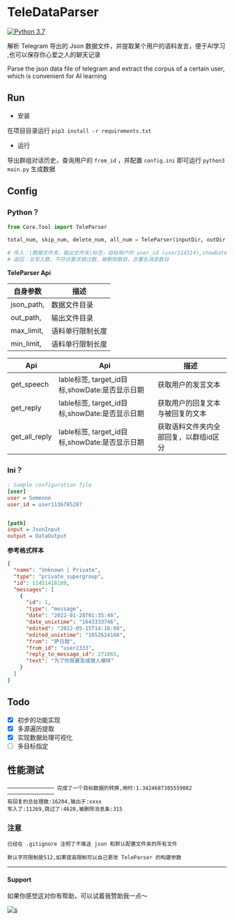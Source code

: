 # TeleDataParser

[![Python 3.7](https://img.shields.io/badge/Python-3.7-yellow.svg)](http://www.python.org/download/)

解析 Telegram 导出的 Json 数据文件，并提取某个用户的语料发言，便于AI学习 ,也可以保存你心爱之人的聊天记录

Parse the json data file of telegram and extract the corpus of a certain user, which is convenient for AI learning

## Run

- 安装

在项目目录运行 `pip3 install -r requirements.txt`

- 运行

导出群组对话历史，查询用户的 `from_id` ，并配置 `config.ini` 即可运行 `python3 main.py` 生成数据

## Config

### Python？

````python
from Core.Tool import TeleParser

total_num, skip_num, delete_num, all_num = TeleParser(inputDir, outDir, min_limit=5, max_limit=512).get_speech(lable, target_id,
                                                                                            showDate=False)
# 传入：|数据文件夹，输出文件夹|标签，目标用户的 user_id (user114514),showDate是否输出消息日期|
# 返回：总写入数，不符合要求跳过数，被删除数目，总署名消息数目
````

**TeleParser Api**

| 自身参数       | 描述       |
|------------|----------|
| json_path, | 数据文件目录   |
| out_path,  | 输出文件目录   |
| max_limit, | 语料单行限制长度 |
| min_limit, | 语料单行限制长度 |

| Api        | Api                                  | 描述                    |
|------------|--------------------------------------|-----------------------|
| get_speech | lable标签, target_id目标,showDate:是否显示日期 |获取用户的发言文本             |
| get_reply  | lable标签, target_id目标,showDate:是否显示日期 |获取用户的回复文本与被回复的文本      |
|get_all_reply| lable标签, target_id目标,showDate:是否显示日期 |获取语料文件夹内全部回复，以群组id区分  |

### Ini？

````ini
; Sample configuration file
[user]
user = Someone
user_id = user1136785287


[path]
input = JsonInput
output = DataOutput
````

**参考格式样本**

```json
{
  "name": "Unknown | Private",
  "type": "private_supergroup",
  "id": 11451418180,
  "messages": [
    {
      "id": 1,
      "type": "message",
      "date": "2022-01-28T01:35:46",
      "date_unixtime": "1643333746",
      "edited": "2022-05-15T14:16:08",
      "edited_unixtime": "1652624168",
      "from": "萨日朗",
      "from_id": "user2333",
      "reply_to_message_id": 271065,
      "text": "为了你我要变成狼人模样"
    }
  ]
}
```

## Todo

- [x] 初步的功能实现
- [x] 多源遍历提取
- [x] 实现数据处理可视化
- [ ] 多目标指定

## 性能测试

```
─────────────── 完成了一个目标数据的转换,用时:1.3424687385559082 ───────────────
有回复的总处理数:16204,输出于:xxxx
写入了:11269,跳过了:4620,被删除消息条:315
```

### 注意

````
已经在 .gitignore 注明了不推送 json 和默认配置文件夹的所有文件

默认字符限制是512,如果提高限制可以自己更改 TeleParser 的构建参数
````

-----

#### Support

如果你感觉这对你有帮助，可以试着我赞助我一点～

[![s](https://img.shields.io/badge/Become-sponsor-DB94A2)](https://dun.mianbaoduo.com/@Sky0717)